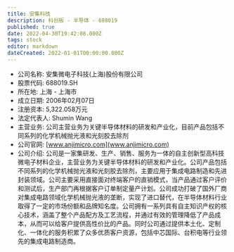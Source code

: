 ```yaml
---
title: 安集科技
description: 科创板 - 半导体 - 688019
published: true
date: 2022-04-30T19:42:08.000Z
tags: stock
editor: markdown
dateCreated: 2022-01-01T00:00:00.000Z
---
```


- 公司名称: 安集微电子科技(上海)股份有限公司
- 股票代码: 688019.SH
- 所在地: 上海 - 上海市
- 成立日期: 2006年02月07日
- 注册资本: 5,322.058万元
- 法定代表人: Shumin Wang
- 主营业务: 公司主营业务为关键半导体材料的研发和产业化，目前产品包括不同系列的化学机械抛光液和光刻胶去除剂
- 公司官网: [www.anjimicro.com](www.anjimicro.com)
- 公司介绍: 公司是一家集研发、生产、销售、服务为一体的自主创新型高科技微电子材料企业，主营业务为关键半导体材料的研发和产业化。公司产品包括不同系列的化学机械抛光液和光刻胶去除剂，主要应用于集成电路制造和先进封装领域。公司主要采用直接面对终端客户的直销模式，当产品通过客户评价和测试后，生产部门再根据客户订单制定量产计划。公司成功打破了国外厂商对集成电路领域化学机械抛光液的垄断，实现了进口替代，在半导体材料行业取得了一定的市场份额和品牌知名度。公司拥有一系列具有自主知识产权的核心技术，涵盖了整个产品配方及工艺流程，并通过有效的管理降低了产品成本，从而可以给客户提供高性价比的产品。同时公司通过提供本土化、定制化、一体化的服务积累了众多优质客户资源，包括中芯国际、台积电等行业领先的集成电路制造商。



